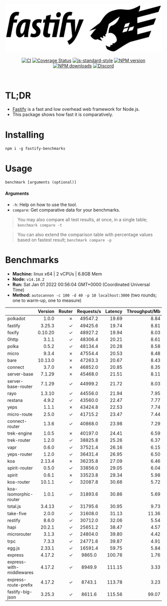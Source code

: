 <div align="center">
  <img src="https://github.com/fastify/graphics/raw/HEAD/fastify-landscape-outlined.svg" width="650" height="auto"/>
</div>

<div align="center">

[![CI](https://github.com/fastify/fastify/workflows/ci/badge.svg)](https://github.com/fastify/fastify/actions/workflows/ci.yml)
[![Coverage Status](https://coveralls.io/repos/github/fastify/fastify/badge.svg?branch=master)](https://coveralls.io/github/fastify/fastify?branch=master)
[![js-standard-style](https://img.shields.io/badge/code%20style-standard-brightgreen.svg?style=flat)](http://standardjs.com/)
[![NPM version](https://img.shields.io/npm/v/fastify.svg?style=flat)](https://www.npmjs.com/package/fastify)
[![NPM downloads](https://img.shields.io/npm/dm/fastify.svg?style=flat)](https://www.npmjs.com/package/fastify) [![Discord](https://img.shields.io/discord/725613461949906985)](https://discord.gg/fastify)

</div>
<br />

# TL;DR

* [Fastify](https://github.com/fastify/fastify) is a fast and low overhead web framework for Node.js.
* This package shows how fast it is comparatively.

# Installing

```
npm i -g fastify-benchmarks
```

# Usage

```
benchmark [arguments (optional)]
```

#### Arguments

* `-h`: Help on how to use the tool.
* `compare`: Get comparative data for your benchmarks.

> You may also compare all test results, at once, in a single table; `benchmark compare -t`

> You can also extend the comparison table with percentage values based on fastest result; `benchmark compare -p`
# Benchmarks

* __Machine:__ linux x64 | 2 vCPUs | 6.8GB Mem
* __Node:__ `v14.18.2`
* __Run:__ Sat Jan 01 2022 00:56:04 GMT+0000 (Coordinated Universal Time)
* __Method:__ `autocannon -c 100 -d 40 -p 10 localhost:3000` (two rounds; one to warm-up, one to measure)

|                          | Version | Router | Requests/s | Latency | Throughput/Mb |
| :--                      | --:     | --:    | :-:        | --:     | --:           |
| polkadot                 | 1.0.0   | ✗      | 49547.2    | 19.69   | 8.84          |
| fastify                  | 3.25.3  | ✓      | 49425.6    | 19.74   | 8.81          |
| foxify                   | 0.10.20 | ✓      | 48927.2    | 19.94   | 8.03          |
| 0http                    | 3.1.1   | ✓      | 48306.4    | 20.21   | 8.61          |
| polka                    | 0.5.2   | ✓      | 48134.4    | 20.28   | 8.58          |
| micro                    | 9.3.4   | ✗      | 47554.4    | 20.53   | 8.48          |
| bare                     | 10.13.0 | ✗      | 47263.3    | 20.67   | 8.43          |
| connect                  | 3.7.0   | ✗      | 46852.0    | 20.85   | 8.35          |
| server-base              | 7.1.29  | ✗      | 45468.0    | 21.51   | 8.11          |
| server-base-router       | 7.1.29  | ✓      | 44999.2    | 21.72   | 8.03          |
| rayo                     | 1.3.10  | ✓      | 44556.0    | 21.94   | 7.95          |
| restana                  | 4.9.2   | ✓      | 43560.0    | 22.47   | 7.77          |
| yeps                     | 1.1.1   | ✗      | 43424.8    | 22.53   | 7.74          |
| micro-route              | 2.5.0   | ✓      | 41715.2    | 23.47   | 7.44          |
| connect-router           | 1.3.6   | ✓      | 40868.0    | 23.98   | 7.29          |
| trek-engine              | 1.0.5   | ✗      | 40197.0    | 24.41   | 6.59          |
| trek-router              | 1.2.0   | ✓      | 38825.8    | 25.26   | 6.37          |
| vapr                     | 0.6.0   | ✓      | 37521.4    | 26.16   | 6.15          |
| yeps-router              | 1.2.0   | ✓      | 36431.4    | 26.95   | 6.50          |
| koa                      | 2.13.4  | ✗      | 36235.8    | 27.09   | 6.46          |
| spirit-router            | 0.5.0   | ✓      | 33856.0    | 29.05   | 6.04          |
| spirit                   | 0.6.1   | ✗      | 33523.8    | 29.34   | 5.98          |
| koa-router               | 10.1.1  | ✓      | 32087.8    | 30.66   | 5.72          |
| koa-isomorphic-router    | 1.0.1   | ✓      | 31893.6    | 30.86   | 5.69          |
| total.js                 | 3.4.13  | ✓      | 31795.6    | 30.95   | 9.73          |
| take-five                | 2.0.0   | ✓      | 31608.0    | 31.13   | 11.36         |
| restify                  | 8.6.0   | ✓      | 30712.0    | 32.06   | 5.54          |
| hapi                     | 20.2.1  | ✓      | 25651.2    | 38.47   | 4.57          |
| microrouter              | 3.1.3   | ✓      | 24804.0    | 39.80   | 4.42          |
| trpc                     | 7.3.3   | ✓      | 24771.6    | 39.87   | 4.91          |
| egg.js                   | 2.33.1  | ✓      | 16591.4    | 59.75   | 5.84          |
| express                  | 4.17.2  | ✓      | 9865.0     | 100.76  | 1.76          |
| express-with-middlewares | 4.17.2  | ✓      | 8949.9     | 111.15  | 3.33          |
| express-route-prefix     | 4.17.2  | ✓      | 8743.1     | 113.78  | 3.23          |
| fastify-big-json         | 3.25.3  | ✓      | 8611.6     | 115.56  | 99.07         |
